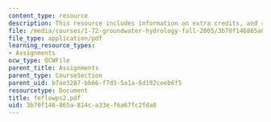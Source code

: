 ```yaml
---
content_type: resource
description: This resource includes information on extra credits, and relevent questions.
file: /media/courses/1-72-groundwater-hydrology-fall-2005/3b70f146865a814ca33ef6a67fc2fda8_feflowps2.pdf
file_type: application/pdf
learning_resource_types:
- Assignments
ocw_type: OCWFile
parent_title: Assignments
parent_type: CourseSection
parent_uid: b7ae3287-bb66-f7d3-5a1a-6d192ceeb6f5
resourcetype: Document
title: feflowps2.pdf
uid: 3b70f146-865a-814c-a33e-f6a67fc2fda8
---
```

